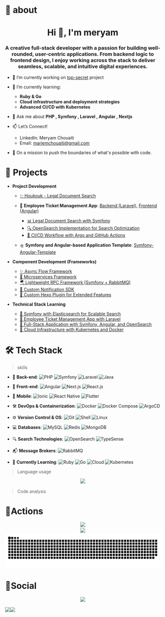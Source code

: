 # 🚀 about

<h1 align="center">Hi 👋, I'm meryam</h1>
<h3 align="center">A creative full-stack developer with a passion for building well-rounded, user-centric applications. From backend logic to frontend design, I enjoy working across the stack to deliver seamless, scalable, and intuitive digital experiences.</h3>

- 🔭 I’m currently working on [top-secret](https://annonces.legaltech.tn/) project

- 🌱 I’m currently learning:
  - **Ruby & Go**
  - **Cloud infrastructure and deployment strategies**
  - **Advanced CI/CD with Kubernetes**

- 💬 Ask me about **PHP , Symfony , Laravel , Angular , Nextjs**

- 📫 Let’s Connect!
  - LinkedIn: Meryam Chouaiti
  - Email: mariemchouaiti@gmail.com

- 🚀 On a mission to push the boundaries of what's possible with code.

# 🎫 Projects

- **Project Development**
  
  - [✨ Houkouk - Legal Document Search](https://github.com/meryaaam/houkouk)
  
  - 🎈 **Employee Ticket Management App**: [Backend (Laravel)](https://github.com/meryaaam/employee-ticket-management-backend), [Frontend (Angular)](https://github.com/meryaaam/employee-ticket-management-frontend)
    - [📊 Legal Document Search with Symfony](https://github.com/meryaaam/legal-document-search)
    - [🔍 OpenSearch Implementation for Search Optimization](https://github.com/meryaaam/opensearch-optimization)
    - [🚀 CI/CD Workflow with Argo and GitHub Actions](https://github.com/meryaaam/cicd-argo-github-actions)
  
  - 🛸 **Symfony and Angular-based Application Template**: [Symfony-Angular-Template](https://github.com/meryaaam/symfony-angular-template)
  
- **Component Development (Frameworks)**
  - [✨ Async Flow Framework](https://github.com/meryaaam/async-flow)
  - [🍚 Microservices Framework](https://github.com/meryaaam/microservices-framework)
  - [🪂 Lightweight RPC Framework (Symfony + RabbitMQ)](https://github.com/meryaaam/lightweight-rpc)
  - [🎑 Custom Notification SDK](https://github.com/meryaaam/custom-notification-sdk)
  - [🎃 Custom Hexo Plugin for Extended Features](https://github.com/meryaaam/custom-hexo-plugin)
  
- **Technical Stack Learning**
  - [🧨 Symfony with Elasticsearch for Scalable Search](https://github.com/meryaaam/symfony-elasticsearch)
  - [🧨 Employee Ticket Management App with Laravel](https://github.com/meryaaam/employee-ticket-management)
  - [🧨 Full-Stack Application with Symfony, Angular, and OpenSearch](https://github.com/meryaaam/fullstack-symfony-angular-opensearch)
  - [🧨 Cloud Infrastructure with Kubernetes and Docker](https://github.com/meryaaam/kubernetes-docker-cloud)


# 🛠 Tech Stack

> skills

- 🔭 **Back-end**: ![PHP](https://img.shields.io/badge/-PHP-black?style=flat-circle&logo=php) ![Symfony](https://img.shields.io/badge/-Symfony-black?style=flat-circle&logo=symfony) ![Laravel](https://img.shields.io/badge/-Laravel-red?style=flat-circle&logo=laravel) ![Java](https://img.shields.io/badge/-Java-gray?style=flat-circle&logo=java)

- 👯 **Front-end**: ![Angular](https://img.shields.io/badge/-Angular-red?style=flat-circle&logo=angular) ![Next.js](https://img.shields.io/badge/-Next.js-black?style=flat-circle&logo=next.js) ![React.js](https://img.shields.io/badge/-React.js-blue?style=flat-circle&logo=react)

- 📱 **Mobile**: ![Ionic](https://img.shields.io/badge/-Ionic-blue?style=flat-circle&logo=ionic) ![React Native](https://img.shields.io/badge/-React%20Native-blue?style=flat-circle&logo=react-native) ![Flutter](https://img.shields.io/badge/-Flutter-blue?style=flat-circle&logo=flutter)

- :hammer_and_wrench: **DevOps & Containerization**: ![Docker](https://img.shields.io/badge/-Docker-blue?style=flat-circle&logo=docker) ![Docker Compose](https://img.shields.io/badge/-Docker%20Compose-blue?style=flat-circle&logo=docker) ![ArgoCD](https://img.shields.io/badge/-ArgoCD-black?style=flat-circle&logo=argocd)

- ⚙️ **Version Control & OS**: ![Git](https://img.shields.io/badge/-Git-yellow?style=flat-circle&logo=git) ![Shell](https://img.shields.io/badge/-Shell-red?style=flat-circle&logo=shell) ![Linux](https://img.shields.io/badge/-Linux-gray?style=flat-circle&logo=Linux)

- 💻 **Databases**: ![MySQL](https://img.shields.io/badge/-MySQL-white?style=flat-circle&logo=mysql) ![Redis](https://img.shields.io/badge/-Redis-green?style=flat-circle&logo=Redis) ![MongoDB](https://img.shields.io/badge/-MongoDB-blue?style=flat-circle&logo=MongoDB)

- 🔍 **Search Technologies**: ![OpenSearch](https://img.shields.io/badge/-OpenSearch-yellow?style=flat-circle&logo=elasticsearch) ![TypeSense](https://img.shields.io/badge/-TypeSense-green?style=flat-circle&logo=typesense)

- 📬 **Message Brokers**: ![RabbitMQ](https://img.shields.io/badge/-RabbitMQ-green?style=flat-circle&logo=rabbitmq)

- 🌱 **Currently Learning**: ![Ruby](https://img.shields.io/badge/-Ruby-red?style=flat-circle&logo=ruby) ![Go](https://img.shields.io/badge/-Go-blue?style=flat-circle&logo=go) ![Cloud](https://img.shields.io/badge/-Cloud%20Infrastructure-blue?style=flat-circle&logo=cloud) ![Kubernetes](https://img.shields.io/badge/-Kubernetes-lightblue?style=flat-circle&logo=kubernetes)

  

> Language usage

<div align="center">
    <img height="200px" src="https://github-readme-stats-api-holic-x.vercel.app/api/top-langs/?username=holic-x&theme=gruvbox_light&layout=compact"/>
</div>


> Code analysis

 




# 🔭Actions

<div align="center">
    <img height="200px" src="https://github-readme-streak-stats.herokuapp.com/?user=holic-x"/>
</div>
<div align="center">
	<img src="https://cdn.jsdelivr.net/gh/holic-x/holic-x/assets/github-contribution-grid-snake.svg" />
</div>
<picture>
  <source media="(prefers-color-scheme: dark)" srcset="https://raw.githubusercontent.com/holic-x/holic-x/output/github-contribution-grid-snake-dark.svg">
  <source media="(prefers-color-scheme: light)" srcset="https://raw.githubusercontent.com/holic-x/holic-x/output/github-contribution-grid-snake.svg">
  <img alt="github contribution grid snake animation" src="https://raw.githubusercontent.com/adorabled4/adorabled4/output/github-contribution-grid-snake.svg">
</picture>




# 🌱Social

<div align="center">
    <img height="150px" src="https://github-profile-trophy.vercel.app/?username=holic-x&&title=MultiLanguage,Repositories,Commits&column=3&margin-w=30&margin-h=15"/>
</div>

![](https://stats.justsong.cn/api/github?username=holic-x)![](https://stats.justsong.cn/api/zhihu?username=holic-x)

